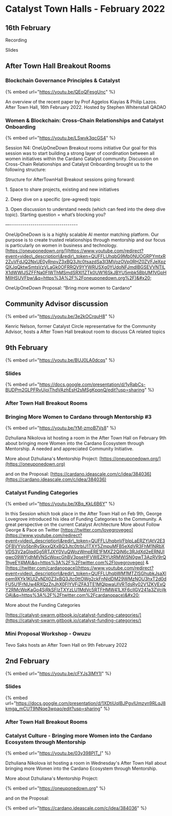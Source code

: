 # Catalyst Town Halls - February 2022

## 16th February

Recording

Slides

## After Town Hall Breakout Rooms

### Blockchain Governance Principles & Catalyst

{% embed url="https://youtu.be/QEoQFesgUnc" %}

An overview of the recent paper by Prof Aggelos Kiayias & Philip Lazos. After Town Hall, 16th February 2022. Hosted by Stephen Whitenstall QADAO

### Women & Blockchain: Cross-Chain Relationships and Catalyst Onboarding

{% embed url="https://youtu.be/LSwvk3qcGS4" %}

Session N4: OneUpOneDown Breakout rooms initiative Our goal for this session was to start building a strong layer of coordination between all women initiatives within the Cardano Catalyst community. Discussion on Cross-Chain Relationships and Catalyst Onboarding brought us to the following structure:&#x20;

Structure for AfterTownHall Breakout sessions going forward:&#x20;

1\. Space to share projects, existing and new initiatives&#x20;

2\. Deep dive on a specific (pre-agreed) topic&#x20;

3\. Open discussion to understand needs (which can feed into the deep dive topic). Starting question = what’s blocking you?

&#x20;—---------------------------------&#x20;

OneUpOneDown is is a highly scalable AI mentor matching platform. Our purpose is to create trusted relationships through mentorship and our focus is particularly on women in business and technology. [https://oneuponedown.org/](https://www.youtube.com/redirect?event=video\_description\&redir\_token=QUFFLUhqbG9Mb0NUOGRPYmtxR2ZuVFdJQ2NxUE0yRnpvZ3xBQ3Jtc0tsazdSa3l3MVozOVp0RHZ0ZVFJeXpzQXJqQktwSmtsVzVLaGk0OFRRQV9YYWRUSXg0YUdoNFJmdlBGSEVVNTlLX1dWWlJSZFFNa0FlWThMSmdSRXl1ZTk0UW16SkJBYU5mbk5BbUM1VGpHMllHSUVFbw\&q=https%3A%2F%2Foneuponedown.org%2F)&#x20;

OneUpOneDown Proposal: “Bring more women to Cardano”

## Community Advisor discussion

{% embed url="https://youtu.be/3e2kOCrquH8" %}

Kenric Nelson, former Catalyst Circle representative for the Community Advisor, hosts a After Town Hall breakout room to discuss CA related topics

## 9th February

{% embed url="https://youtu.be/BUJ0LA0dcqs" %}

### Slides

{% embed url="https://docs.google.com/presentation/d/1yRabCs-BUDPm2GLPFRvUjoiThdVAzhEsH2sMSgKpqnQ/edit?usp=sharing" %}

### After Town Hall Breakout Rooms

### Bringing More Women to Cardano through Mentorship #3

{% embed url="https://youtu.be/YM-zmoB7Vs8" %}

Dzhuliana Nikolova ist hosting a room in the After Town Hall on February 9th about bringing more Women into the Cardano Ecosystem through Mentorship. A needed and appreciated Community Initiative.&#x20;

More about Dzhuliana's Mentorship Project: [https://oneuponedown.org/](https://oneuponedown.org)

and on the Proposal: [https://cardano.ideascale.com/c/idea/384036](https://cardano.ideascale.com/c/idea/384036)

### Catalyst Funding Categories

{% embed url="https://youtu.be/XBq_KkL6B6Y" %}

In this Session which took place in the After Town Hall on Feb 9th, George Lovegrove introduced his idea of Funding Categories to the Community. A great perspective on the current Catalyst Architecture More about Follow George & Pace on Twitter [https://twitter.com/lovegrovegeo](https://www.youtube.com/redirect?event=video\_description\&redir\_token=QUFFLUhqbnVFblpLaERZYlAtV2E3OFBVYVo5bnRySkxxQXxBQ3Jtc0trblJ1TXY5ZmpuMFB5eXdVR3FhM1NRbXVDS3V2aGlqdGg5RTJXY0VuQWozWmpERE1FMXZ2QjN6c3RJdXd2eERNUlgwc09WYjdhMVNScWoxcGhBV3pseHFVWEZRYUtRMWlSN0gwT3AzRV9rQ1hyeEY4MA\&q=https%3A%2F%2Ftwitter.com%2Flovegrovegeo) & [https://twitter.com/cardanopace](https://www.youtube.com/redirect?event=video\_description\&redir\_token=QUFFLUhqbWM1MTZlSGhubkJsaXloem9XYk1KUlZvNDI0Z3xBQ3Jtc0ttOWg2ckFnNldDM29WMzNOU3hxT2d0dFU5U1FrNUw4RXQzZnJhX0FIYVFiZFA3TE1MQlpwaUlVRTdsRy02V1ZKVExQY2RMcWpKaGo4SjRkSFIzTXYzLU1MdVc5RTFHMW41LXF6cllGV241a3ZVcjlkOA\&q=https%3A%2F%2Ftwitter.com%2Fcardanopace)&#x20;

More about the Funding Categories

[https://catalyst-swarm.gitbook.io/catalyst-funding-categories/](https://catalyst-swarm.gitbook.io/catalyst-funding-categories/)

### Mini Proposal Workshop - Owuzu

Tevo Saks hosts an After Town Hall on 9th February 2022

## 2nd February

{% embed url="https://youtu.be/cFYJs3lMY1I" %}

### Slides

{% embed url="https://docs.google.com/presentation/d/1XDtiUqIBJPgvlUmzyn9RLqJ8kmga_mCUT9NNqe3wpao/edit?usp=sharing" %}

### After Town Hall Breakout Rooms

### Catalyst Culture - Bringing more Women into the Cardano Ecosystem through Mentorship

{% embed url="https://youtu.be/03y398PIT_I" %}

Dzhuliana Nikolova ist hosting a room in Wednesday's After Town Hall about bringing more Women into the Cardano Ecosystem through Mentorship.&#x20;

More about Dzhuliana's Mentorship Project:

{% embed url="https://oneuponedown.org" %}

and on the Proposal:

{% embed url="https://cardano.ideascale.com/c/idea/384036" %}
